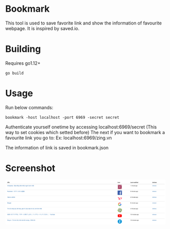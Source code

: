 # Bookmark
This tool is used to save favorite link and show the information of favourite webpage. It is inspired by saved.io.

# Building
Requires go1.12+
```
go build
```

# Usage
Run below commands:
```
bookmark -host localhost -port 6969 -secret secret
```

Authenticate yourself onetime by accessing localhost:6969/secret (This way to set cookies which setted before)
The next if you want to bookmark a favourite link you go to:
Ex: localhost:6969/zing.vn

The information of link is saved in bookmark.json

# Screenshot
 ![screenshot](screenshot.png)

